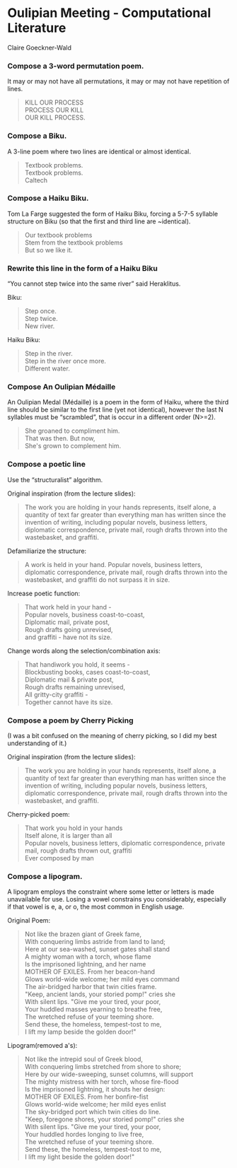 # Oulipian Meeting - Computational Literature
Claire Goeckner-Wald

### Compose a 3-word permutation poem.
It may or may not have all permutations, it may or may not have repetition of lines.

> KILL OUR PROCESS <br>
> PROCESS OUR KILL <br>
> OUR KILL PROCESS.

### Compose a Biku.
A 3-line poem where two lines are identical or almost identical.

> Textbook problems. <br>
> Textbook problems. <br>
> Caltech

### Compose a Haiku Biku.
Tom La Farge suggested the form of Haiku Biku, forcing a 5-7-5 syllable structure on Biku (so that the first and third line are ~identical).

> Our textbook problems <br>
> Stem from the textbook problems <br>
> But so we like it. <br>

### Rewrite this line in the form of a Haiku Biku
“You cannot step twice into the same river” said Heraklitus.

Biku:
> Step once. <br>
> Step twice. <br>
> New river.

Haiku Biku:
> Step in the river. <br>
> Step in the river once more. <br>
> Different water. 

### Compose An Oulipian Médaille
An Oulipian Medal (Médaille) is a poem in the form of Haiku, where the third line should be similar to the first line (yet not identical), however the last N syllables must be “scrambled”, that is occur in a different order (N>=2).

> She groaned to compliment him. <br>
> That was then. But now, <br>
> She's grown to complement him.

### Compose a poetic line 
Use the “structuralist” algorithm.

Original inspiration (from the lecture slides):
> The work you are holding in your hands represents, itself alone, a quantity of text far greater than everything man has written since the invention of writing, including popular novels, business letters, diplomatic correspondence, private mail, rough drafts thrown into the wastebasket, and graffiti.

Defamiliarize the structure:
> A work is held in your hand. Popular novels, business letters, diplomatic correspondence, private mail, rough drafts thrown into the wastebasket, and graffiti do not surpass it in size.

Increase poetic function: 
> That work held in your hand - <br>
> Popular novels, business coast-to-coast, <br>
> Diplomatic mail, private post, <br>
> Rough drafts going unrevised, <br>
> and graffiti - have not its size.

Change words along the selection/combination axis: 
> That handiwork you hold, it seems - <br>
> Blockbusting books, cases coast-to-coast, <br>
> Diplomatic mail & private post, <br>
> Rough drafts remaining unrevised, <br>
> All gritty-city graffiti - <br>
> Together cannot have its size.

### Compose a poem by Cherry Picking
(I was a bit confused on the meaning of cherry picking, so I did my best understanding of it.)

Original inspiration (from the lecture slides):
> The work you are holding in your hands represents, itself alone, a quantity of text far greater than everything man has written since the invention of writing, including popular novels, business letters, diplomatic correspondence, private mail, rough drafts thrown into the wastebasket, and graffiti.

Cherry-picked poem:
> That work you hold in your hands <br>
> Itself alone, it is larger than all <br>
> Popular novels, business letters, diplomatic correspondence, private mail, rough drafts thrown out, graffiti <br>
> Ever composed by man

### Compose a lipogram.
A lipogram employs the constraint where some letter or letters is made unavailable for use. Losing a vowel constrains you considerably, especially if that vowel is e, a, or o, the most common in English usage.

Original Poem:
> Not like the brazen giant of Greek fame, <br>
> With conquering limbs astride from land to land; <br>
> Here at our sea-washed, sunset gates shall stand <br>
> A mighty woman with a torch, whose flame <br>
> Is the imprisoned lightning, and her name <br>
> MOTHER OF EXILES. From her beacon-hand <br>
> Glows world-wide welcome; her mild eyes command <br>
> The air-bridged harbor that twin cities frame. <br>
> "Keep, ancient lands, your storied pomp!" cries she <br>
> With silent lips. "Give me your tired, your poor, <br>
> Your huddled masses yearning to breathe free, <br>
> The wretched refuse of your teeming shore. <br>
> Send these, the homeless, tempest-tost to me, <br>
> I lift my lamp beside the golden door!" <br>

Lipogram(removed a's):
> Not like the intrepid soul of Greek blood, <br>
> With conquering limbs stretched from shore to shore; <br>
> Here by our wide-sweeping, sunset columns, will support <br>
> The mighty mistress with her torch, whose fire-flood <br>
> Is the imprisoned lightning, it shouts her design: <br>
> MOTHER OF EXILES. From her bonfire-fist <br>
> Glows world-wide welcome; her mild eyes enlist <br>
> The sky-bridged port which twin cities do line. <br>
> "Keep, foregone shores, your storied pomp!" cries she <br>
> With silent lips. "Give me your tired, your poor, <br>
> Your huddled hordes longing to live free, <br>
> The wretched refuse of your teeming shore. <br>
> Send these, the homeless, tempest-tost to me, <br>
> I lift my light beside the golden door!" <br>

